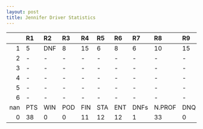 ```yaml
---
layout: post 
title: Jennifer Driver Statistics
--- 
```


|     | R1   | R2   | R3   | R4   | R5   | R6   | R7   | R8     | R9   | R10   | R11   | R12   | Points   | Pos   |
|----:|:-----|:-----|:-----|:-----|:-----|:-----|:-----|:-------|:-----|:------|:------|:------|:---------|:------|
|   1 | 5    | DNF  | 8    | 15   | 6    | 8    | 6    | 10     | 15   | 14    | 10    | 10    | 29.0     | 16.0  |
|   2 | -    | -    | -    | -    | -    | -    | -    | -      | -    | -     | -     | -     | 87.0     | 4.0   |
|   3 | -    | -    | -    | -    | -    | -    | -    | -      | -    | -     | -     | -     | 178.0    | 1.0   |
|   4 | -    | -    | -    | -    | -    | -    | -    | -      | -    | -     | -     | -     | 37.0     | 11.0  |
|   5 | -    | -    | -    | -    | -    | -    | -    | -      | -    | -     | -     | -     | 78.0     | 5.0   |
|   6 | -    | -    | -    | -    | -    | -    | -    | -      | -    | nan   | nan   | nan   | 87.0     | 2.0   |
| nan | PTS  | WIN  | POD  | FIN  | STA  | ENT  | DNFs | N.PROF | DNQ  | %FIN  | PPR   | BST   | CHA      | RNK   |
|   0 | 38   | 0    | 0    | 11   | 12   | 12   | 1    | 33     | 0    | 91.67 | 3.17  | 5     | 0.0      | 33.0  |